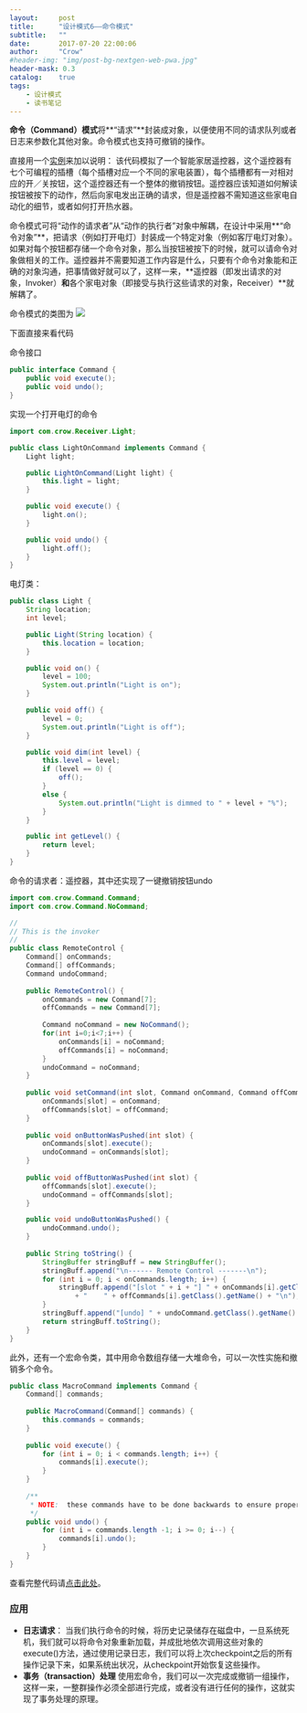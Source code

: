 ```yaml
---
layout:     post
title:      "设计模式6——命令模式"
subtitle:   ""
date:       2017-07-20 22:00:06
author:     "Crow"
#header-img: "img/post-bg-nextgen-web-pwa.jpg"
header-mask: 0.3
catalog:    true
tags:
    - 设计模式
    - 读书笔记
---
```


**命令（Command）模式**将**“请求”**封装成对象，以便使用不同的请求队列或者日志来参数化其他对象。命令模式也支持可撤销的操作。

直接用一个[实例](https://github.com/CrowHawk/DesignPattern-Learning/tree/master/Command/src)来加以说明：
该代码模拟了一个智能家居遥控器，这个遥控器有七个可编程的插槽（每个插槽对应一个不同的家电装置），每个插槽都有一对相对应的开／关按钮，这个遥控器还有一个整体的撤销按钮。遥控器应该知道如何解读按钮被按下的动作，然后向家电发出正确的请求，但是遥控器不需知道这些家电自动化的细节，或者如何打开热水器。

命令模式可将“动作的请求者”从“动作的执行者”对象中解耦，在设计中采用**“命令对象”**，把请求（例如打开电灯）封装成一个特定对象（例如客厅电灯对象）。如果对每个按钮都存储一个命令对象，那么当按钮被按下的时候，就可以请命令对象做相关的工作。遥控器并不需要知道工作内容是什么，只要有个命令对象能和正确的对象沟通，把事情做好就可以了，这样一来，**遥控器（即发出请求的对象，Invoker）**和**各个家电对象（即接受与执行这些请求的对象，Receiver）**就解耦了。

命令模式的类图为
![](https://pic.yupoo.com/crowhawk/ad61a100/b3840275.png)

下面直接来看代码

命令接口
```java
public interface Command {
	public void execute();
	public void undo();
}
```
实现一个打开电灯的命令
```java
import com.crow.Receiver.Light;

public class LightOnCommand implements Command {
	Light light;

	public LightOnCommand(Light light) {
		this.light = light;
	}

	public void execute() {
		light.on();
	}

	public void undo() {
		light.off();
	}
}
```
电灯类：
```java
public class Light {
	String location;
	int level;

	public Light(String location) {
		this.location = location;
	}

	public void on() {
		level = 100;
		System.out.println("Light is on");
	}

	public void off() {
		level = 0;
		System.out.println("Light is off");
	}

	public void dim(int level) {
		this.level = level;
		if (level == 0) {
			off();
		}
		else {
			System.out.println("Light is dimmed to " + level + "%");
		}
	}

	public int getLevel() {
		return level;
	}
}
```
命令的请求者：遥控器，其中还实现了一键撤销按钮undo
```java
import com.crow.Command.Command;
import com.crow.Command.NoCommand;

//
// This is the invoker
//
public class RemoteControl {
	Command[] onCommands;
	Command[] offCommands;
	Command undoCommand;
 
	public RemoteControl() {
		onCommands = new Command[7];
		offCommands = new Command[7];
 
		Command noCommand = new NoCommand();
		for(int i=0;i<7;i++) {
			onCommands[i] = noCommand;
			offCommands[i] = noCommand;
		}
		undoCommand = noCommand;
	}
  
	public void setCommand(int slot, Command onCommand, Command offCommand) {
		onCommands[slot] = onCommand;
		offCommands[slot] = offCommand;
	}
 
	public void onButtonWasPushed(int slot) {
		onCommands[slot].execute();
		undoCommand = onCommands[slot];
	}
 
	public void offButtonWasPushed(int slot) {
		offCommands[slot].execute();
		undoCommand = offCommands[slot];
	}

	public void undoButtonWasPushed() {
		undoCommand.undo();
	}
 
	public String toString() {
		StringBuffer stringBuff = new StringBuffer();
		stringBuff.append("\n------ Remote Control -------\n");
		for (int i = 0; i < onCommands.length; i++) {
			stringBuff.append("[slot " + i + "] " + onCommands[i].getClass().getName()
				+ "    " + offCommands[i].getClass().getName() + "\n");
		}
		stringBuff.append("[undo] " + undoCommand.getClass().getName() + "\n");
		return stringBuff.toString();
	}
}
```
此外，还有一个宏命令类，其中用命令数组存储一大堆命令，可以一次性实施和撤销多个命令。
```java
public class MacroCommand implements Command {
	Command[] commands;
 
	public MacroCommand(Command[] commands) {
		this.commands = commands;
	}
 
	public void execute() {
		for (int i = 0; i < commands.length; i++) {
			commands[i].execute();
		}
	}
 
    /**
     * NOTE:  these commands have to be done backwards to ensure proper undo functionality
     */
	public void undo() {
		for (int i = commands.length -1; i >= 0; i--) {
			commands[i].undo();
		}
	}
}
```
查看完整代码请[点击此处](https://github.com/CrowHawk/DesignPattern-Learning/tree/master/Command/src)。

### 应用

+ **日志请求**：
当我们执行命令的时候，将历史记录储存在磁盘中，一旦系统死机，我们就可以将命令对象重新加载，并成批地依次调用这些对象的execute()方法，通过使用记录日志，我们可以将上次checkpoint之后的所有操作记录下来，如果系统出状况，从checkpoint开始恢复这些操作。
+ **事务（transaction）处理**
使用宏命令，我们可以一次完成或撤销一组操作，这样一来，一整群操作必须全部进行完成，或者没有进行任何的操作，这就实现了事务处理的原理。

